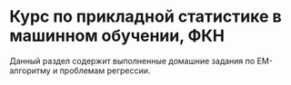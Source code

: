 # Курс по прикладной статистике в машинном обучении, ФКН
Данный раздел содержит выполненные домашние задания по EM-алгоритму и проблемам регрессии.
